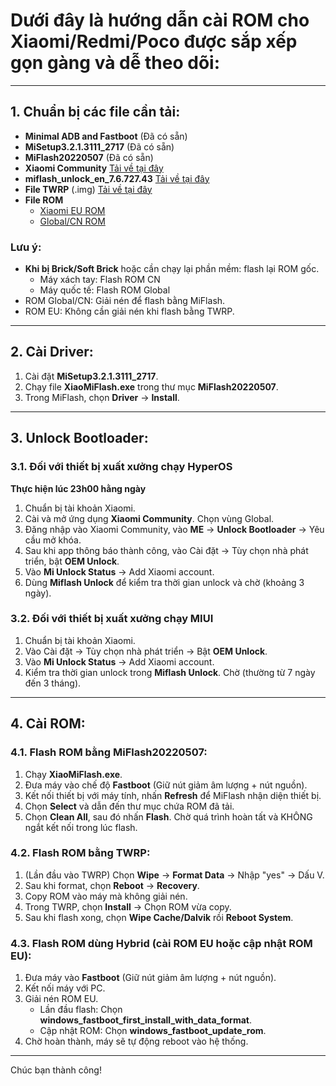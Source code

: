 # Dưới đây là hướng dẫn cài ROM cho Xiaomi/Redmi/Poco được sắp xếp gọn gàng và dễ theo dõi:

---

## 1. Chuẩn bị các file cần tải:
- **Minimal ADB and Fastboot** (Đã có sẵn)
- **MiSetup3.2.1.3111_2717** (Đã có sẵn)
- **MiFlash20220507** (Đã có sẵn)
- **Xiaomi Community** [Tải về tại đây](https://mega.nz/file/Uy1lnLLR#-goNhAYeUs_IIF8btMt56ZV17IFAbXXqft1An2zKsBY)
- **miflash_unlock_en_7.6.727.43** [Tải về tại đây](https://mega.nz/file/xjFwnT5J#Vnebo3lRrgD4BDzfeTNT9jv1Uwy9rkJBYutQuCC5VGo)
- **File TWRP** (.img) [Tải về tại đây](https://twrp.me/Devices/)
- **File ROM** 
  - [Xiaomi EU ROM](https://sourceforge.net/projects/xiaomi-eu-multilang-miui-roms/files/xiaomi.eu/)
  - [Global/CN ROM](https://mifirm.net/)

### Lưu ý:
- **Khi bị Brick/Soft Brick** hoặc cần chạy lại phần mềm: flash lại ROM gốc.
  - Máy xách tay: Flash ROM CN
  - Máy quốc tế: Flash ROM Global
- ROM Global/CN: Giải nén để flash bằng MiFlash.
- ROM EU: Không cần giải nén khi flash bằng TWRP.

---

## 2. Cài Driver:
1. Cài đặt **MiSetup3.2.1.3111_2717**.
2. Chạy file **XiaoMiFlash.exe** trong thư mục **MiFlash20220507**.
3. Trong MiFlash, chọn **Driver** → **Install**.

---

## 3. Unlock Bootloader:
### 3.1. Đối với thiết bị xuất xưởng chạy HyperOS
**Thực hiện lúc 23h00 hằng ngày**
1. Chuẩn bị tài khoản Xiaomi.
2. Cài và mở ứng dụng **Xiaomi Community**. Chọn vùng Global.
3. Đăng nhập vào Xiaomi Community, vào **ME** → **Unlock Bootloader** → Yêu cầu mở khóa.
4. Sau khi app thông báo thành công, vào Cài đặt → Tùy chọn nhà phát triển, bật **OEM Unlock**.
5. Vào **Mi Unlock Status** → Add Xiaomi account.
6. Dùng **Miflash Unlock** để kiểm tra thời gian unlock và chờ (khoảng 3 ngày).

### 3.2. Đối với thiết bị xuất xưởng chạy MIUI
1. Chuẩn bị tài khoản Xiaomi.
2. Vào Cài đặt → Tùy chọn nhà phát triển → Bật **OEM Unlock**.
3. Vào **Mi Unlock Status** → Add Xiaomi account.
4. Kiểm tra thời gian unlock trong **Miflash Unlock**. Chờ (thường từ 7 ngày đến 3 tháng).

---

## 4. Cài ROM:
### 4.1. Flash ROM bằng MiFlash20220507:
1. Chạy **XiaoMiFlash.exe**.
2. Đưa máy vào chế độ **Fastboot** (Giữ nút giảm âm lượng + nút nguồn).
3. Kết nối thiết bị với máy tính, nhấn **Refresh** để MiFlash nhận diện thiết bị.
4. Chọn **Select** và dẫn đến thư mục chứa ROM đã tải.
5. Chọn **Clean All**, sau đó nhấn **Flash**. Chờ quá trình hoàn tất và KHÔNG ngắt kết nối trong lúc flash.

### 4.2. Flash ROM bằng TWRP:
1. (Lần đầu vào TWRP) Chọn **Wipe** → **Format Data** → Nhập "yes" → Dấu V.
2. Sau khi format, chọn **Reboot** → **Recovery**.
3. Copy ROM vào máy mà không giải nén.
4. Trong TWRP, chọn **Install** → Chọn ROM vừa copy.
5. Sau khi flash xong, chọn **Wipe Cache/Dalvik** rồi **Reboot System**.

### 4.3. Flash ROM dùng Hybrid (cài ROM EU hoặc cập nhật ROM EU):
1. Đưa máy vào **Fastboot** (Giữ nút giảm âm lượng + nút nguồn).
2. Kết nối máy với PC.
3. Giải nén ROM EU.
   - Lần đầu flash: Chọn **windows_fastboot_first_install_with_data_format**.
   - Cập nhật ROM: Chọn **windows_fastboot_update_rom**.
4. Chờ hoàn thành, máy sẽ tự động reboot vào hệ thống.

---

Chúc bạn thành công!
